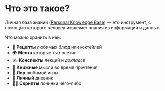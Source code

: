 
# Что это такое?

Личная база знаний ([Personal Knowledge Base](https://en.wikipedia.org/wiki/Personal_knowledge_base)) — это инструмент, с помощью которого человек извлекает знания из информации и данных.

Что можно хранить в ней:

- 🧾 **Рецепты** любимых блюд или коктейлей
- 🌍 **Места** которые ты посетил
- ✍️ **Конспекты** лекций и *докладов*
- 🧠 **Книжные** мысли во время прочтения
- 🎲 **Лор** любимой игры
- 🔏 **Личный** дневник
- 👨‍💻 **Скрипты** починки чего-либо

<!--
Тезисы:
- В личной базе знаний можно хранить много всякого разного
- У нее нет конкретной специализации
- Нет никаких ограничений
-->
